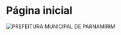 # Página inicial

![PREFEITURA MUNICIPAL DE PARNAMIRIM](https://upload.wikimedia.org/wikipedia/commons/0/0e/Bras%C3%A3o_de_Parnamirim-RN%2C_Brasil.png)

